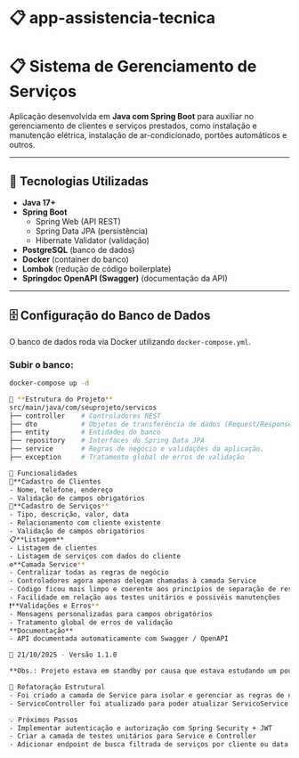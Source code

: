 # 📋 app-assistencia-tecnica
# 📋 Sistema de Gerenciamento de Serviços

Aplicação desenvolvida em **Java com Spring Boot** para auxiliar no gerenciamento de clientes e serviços prestados, como instalação e manutenção elétrica, instalação de ar-condicionado, portões automáticos e outros.

---

## 🚀 Tecnologias Utilizadas

- **Java 17+**
- **Spring Boot**
  - Spring Web (API REST)
  - Spring Data JPA (persistência)
  - Hibernate Validator (validação)
- **PostgreSQL** (banco de dados)
- **Docker** (container do banco)
- **Lombok** (redução de código boilerplate)
- **Springdoc OpenAPI (Swagger)** (documentação da API)

---

## 🗄️ Configuração do Banco de Dados

O banco de dados roda via Docker utilizando `docker-compose.yml`.

### Subir o banco:
```bash
docker-compose up -d

📂 **Estrutura do Projeto**
src/main/java/com/seuprojeto/servicos
├── controller    # Controladores REST
├── dto           # Objetos de transferência de dados (Request/Response)
├── entity        # Entidades do banco
├── repository    # Interfaces do Spring Data JPA
├── service       # Regras de negócio e validações da aplicação.
├── exception     # Tratamento global de erros de validação

📌 Funcionalidades
👤**Cadastro de Clientes
- Nome, telefone, endereço
- Validação de campos obrigatórios
🧰**Cadastro de Serviços**
- Tipo, descrição, valor, data
- Relacionamento com cliente existente
- Validação de campos obrigatórios
📋**Listagem**
- Listagem de clientes
- Listagem de serviços com dados do cliente
⚙️**Camada Service**
- Centralizar todas as regras de negócio
- Controladores agora apenas delegam chamadas à camada Service
- Código ficou mais limpo e coerente aos princípios de separação de responsabilidades (SoC)
- Facilidade em relação aos testes unitários e possivéis manutenções
❗**Validações e Erros**
- Mensagens personalizadas para campos obrigatórios
- Tratamento global de erros de validação
**Documentação**
- API documentada automaticamente com Swagger / OpenAPI

📅 21/10/2025 - Versão 1.1.0

**Obs.: Projeto estava em standby por causa que estava estudando um pouco mais os fundamentos de Java, Spring Boot, Docker. Participando de cursos e dando continuidade a minha Pós em Engenharia de Software.**

🔧 Refatoração Estrutural
- Foi criado a camada de Service para isolar e gerenciar as regras de negócio
- ServicoController foi atualizado para poder atualizar ServicoService, deixando o controller responsável apenas por requisiçoes HTTP.

💡 Próximos Passos
- Implementar autenticação e autorização com Spring Security + JWT
- Criar a camada de testes unitários para Service e Controller
- Adicionar endpoint de busca filtrada de serviços por cliente ou data
